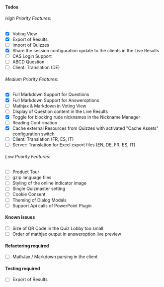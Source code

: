 #### Todos
###### High Priority Features:
- [x] Voting View
- [x] Export of Results
- [ ] Import of Quizzes
- [x] Share the session configuration update to the clients in the Live Results
- [ ] CAS Login Support
- [ ] ABCD Question
- [ ] Client: Translation (DE)

###### Medium Priority Features:
- [x] Full Markdown Support for Questions
- [x] Full Markdown Support for Answeroptions
- [ ] Mathjax & Markdown in Voting View
- [ ] Display of Question content in the Live Results
- [x] Toggle for blocking rude nicknames in the Nickname Manager
- [ ] Reading Confirmation
- [x] Cache external Resources from Quizzes with activated "Cache Assets" configuration switch
- [ ] Client: Translation (FR, ES, IT)
- [ ] Server: Translation for Excel export files (EN, DE, FR, ES, IT)

###### Low Priority Features:
- [ ] Product Tour
- [ ] gzip language files
- [ ] Styling of the online indicator image
- [ ] Single Quizmaster setting
- [ ] Cookie Consent
- [ ] Theming of Dialog Modals
- [ ] Support Api calls of PowerPoint Plugin

#### Known issues
- [ ] Size of QR Code in the Quiz Lobby too small
- [ ] Order of mathjax output in answeroption live preview

#### Refactoring required
- [ ] MathJax / Markdown parsing in the client

#### Testing required
- [ ] Export of Results